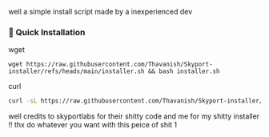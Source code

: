 well a simple install script made by a inexperienced dev 

### 🚀 Quick Installation

wget
```
wget https://raw.githubusercontent.com/Thavanish/Skyport-installer/refs/heads/main/installer.sh && bash installer.sh
```
curl
```bash
curl -sL https://raw.githubusercontent.com/Thavanish/Skyport-installer/refs/heads/main/installer.sh | bash
```

well credits to skyportlabs for their shitty code and me for my shitty installer !!
thx 
do whatever you want with this peice of shit 1
